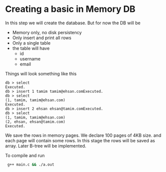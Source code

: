 # Creating a basic in Memory DB
In this step we will create the database. But for now the DB will be

- Memory only, no disk persistency
- Only insert and print all rows
- Only a single table
- the table will have
    - id
    - username
    - email

Things will look something like this
```sqlite
db > select
Executed.
db > insert 1 tamim tamim@ehsan.comExecuted.
db > select
(1, tamim, tamim@ehsan.com)        
Executed.
db > insert 2 ehsan ehsan@tamim.comExecuted.
db > select
(1, tamim, tamim@ehsan.com)
(2, ehsan, ehsan@tamim.com)
Executed.
```



We save the rows in memory pages. We declare 100 pages of 4KB size. and each page will contain some rows. In this stage the rows will be saved as array. Later B-tree will be implemented.

To compile and run

```bash
 g++ main.c && ./a.out 
```

